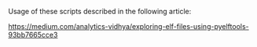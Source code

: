 Usage of these scripts described in the following article:

https://medium.com/analytics-vidhya/exploring-elf-files-using-pyelftools-93bb7665cce3
